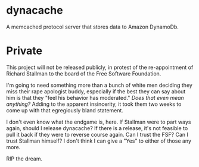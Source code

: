# dynacache

A memcached protocol server that stores data to Amazon DynamoDb.

# Private

This project will not be released publicly, in protest of the re-appointment
of Richard Stallman to the board of the Free Software Foundation.

I'm going to need something more than a bunch of white men deciding they miss
their rape apologist buddy, especially if the best they can say about him is
that they "feel his behavior has moderated."  _Does that even mean anything?_
Adding to the apparent insincerity, it took them two weeks to come up with that
egregiously bland statement.

I don't even know what the endgame is, here.  If Stallman were to part ways
again, should I release dynacache?  If there is a release, it's not feasible to
pull it back if they were to reverse course again.  Can I trust the FSF?  Can I
trust Stallman himself?  I don't think I can give a "Yes" to either of those
any more.

RIP the dream.
